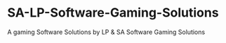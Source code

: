 # SA-LP-Software-Gaming-Solutions
A gaming Software Solutions by LP &amp; SA Software Gaming Solutions
